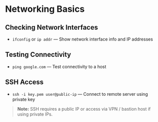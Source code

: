 # Networking Basics

## Checking Network Interfaces
- `ifconfig` or `ip addr` — Show network interface info and IP addresses

## Testing Connectivity
- `ping google.com` — Test connectivity to a host

## SSH Access
- `ssh -i key.pem user@public-ip` — Connect to remote server using private key

> **Note:** SSH requires a public IP or access via VPN / bastion host if using private IPs.
